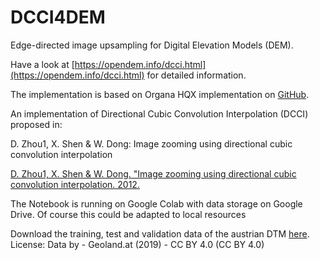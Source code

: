 # DCCI4DEM
Edge-directed image upsampling for Digital Elevation Models (DEM).

Have a look at [https://opendem.info/dcci.html](https://opendem.info/dcci.html) for detailed information. 

The implementation is based on Organa HQX implementation on [GitHub](https://github.com/revent-studio/organa_hqx).

An implementation of Directional Cubic Convolution Interpolation (DCCI) proposed in:

D. Zhou1, X. Shen & W. Dong: Image zooming using directional cubic convolution interpolation

[D. Zhou1, X. Shen & W. Dong. "Image zooming using directional cubic convolution interpolation. 2012.](https://digital-library.theiet.org/content/journals/10.1049/iet-ipr.2011.0534)

The Notebook is running on Google Colab with data storage on Google Drive. Of course this could be adapted to local resources

Download the training, test and validation data of the austrian DTM [here](https://www.openmaps.online/data/austria_dtm_dcci.zip). License: Data by - Geoland.at (2019) - CC BY 4.0 (CC BY 4.0)
